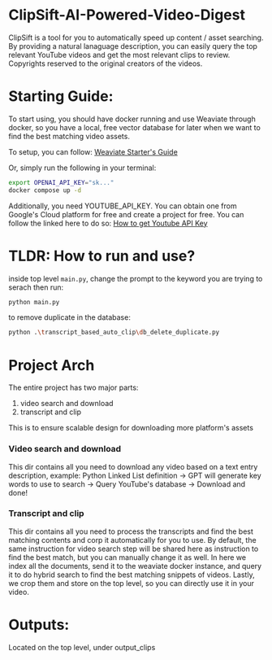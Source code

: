 # ClipSift-AI-Powered-Video-Digest

ClipSift is a tool for you to automatically speed up content / asset searching. By providing a natural lanaguage description, you can easily query the top relevant YouTube videos and get the most relevant clips to review. Copyrights reserved to the original creators of the videos.

# Starting Guide:

To start using, you should have docker running and use Weaviate through docker, so you have a local, free vector database for later when we want to find the best matching video assets.

To setup, you can follow: [Weaviate Starter's Guide](https://weaviate.io/developers/weaviate/quickstart#can-i-use-another-deployment-method)

Or, simply run the following in your terminal:

```bash
export OPENAI_API_KEY="sk..."
docker compose up -d
```

Additionally, you need YOUTUBE_API_KEY. You can obtain one from Google's Cloud platform for free and create a project for free.
You can follow the linked here to do so: [How to get Youtube API Key](https://stackoverflow.com/a/44399524)

# TLDR: How to run and use?

inside top level `main.py`, change the prompt to the keyword you are trying to serach
then run:

```bash
python main.py
```

to remove duplicate in the database:

```bash
python .\transcript_based_auto_clip\db_delete_duplicate.py
```

# Project Arch

The entire project has two major parts:

1. video search and download
2. transcript and clip

This is to ensure scalable design for downloading more platform's assets

### Video search and download

This dir contains all you need to download any video based on a text entry description, example: Python Linked List definition -> GPT will generate key words to use to search -> Query YouTube's database -> Download and done!

### Transcript and clip

This dir contains all you need to process the transcripts and find the best matching contents and corp it automatically for you to use. By default, the same instruction for video search step will be shared here as instruction to find the best match, but you can manually change it as well. In here we index all the documents, send it to the weaviate docker instance, and query it to do hybrid search to find the best matching snippets of videos. Lastly, we crop them and store on the top level, so you can directly use it in your video.

# Outputs:

Located on the top level, under output_clips

```

```
